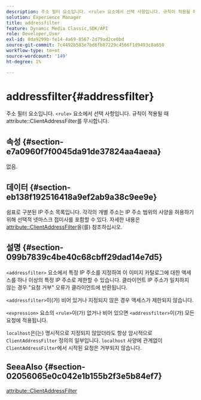 ```yaml
---
description: 주소 필터 요소입니다. <rule> 요소에서 선택 사항입니다. 규칙이 적용될 때 특성 ClientAddressFilter를 무시합니다.
solution: Experience Manager
title: addressfilter
feature: Dynamic Media Classic,SDK/API
role: Developer,User
exl-id: 0da9299b-fe14-4a69-8567-2d79ad2ce0bd
source-git-commit: 7c4492b583e7bd6fb87229c4566f1d9493c8a650
workflow-type: tm+mt
source-wordcount: '149'
ht-degree: 1%

---
```


# addressfilter{#addressfilter}

주소 필터 요소입니다. `<rule>` 요소에서 선택 사항입니다. 규칙이 적용될 때 attribute::ClientAddressFilter를 무시합니다.

## 속성 {#section-e7a0960f7f0045da91de37824aa4aeaa}

없음.

## 데이터 {#section-eb138f192516418a9ef2ab9a38c9ee9e}

쉼표로 구분된 IP 주소 목록입니다. 각각의 개별 주소는 IP 주소 범위의 사양을 허용하기 위해 선택적 넷마스크 접미사를 포함할 수 있다. 자세한 내용은 [attribute::ClientAddressFilter](/help/aem-is-ir-api/ir-api/material-cat/image-rendering-api-ref/c-ir-material-catalog/c-ir-attributes-reference/r-ir-clientaddressfilter.md)을(를) 참조하십시오.

## 설명 {#section-099b7839c4be40c68cbff29dad14e7d5}

`<addressfilter>` 요소에서 특정 IP 주소를 지정하여 이 이미지 카탈로그에 대한 액세스를 하나 이상의 특정 IP 주소로 제한할 수 있습니다. 클라이언트 IP 주소가 일치하지 않는 경우 &quot;요청 거부&quot; 오류가 클라이언트에 반환됩니다.

`<addressfilter>`이(가) 비어 있거나 지정되지 않은 경우 액세스가 제한되지 않습니다.

`<expression>` 요소의 `<rule>`이(가) 없거나 비어 있으면 `<addressfilter>`이(가) 모든 요청에 적용됩니다.

`localhost`은(는) 명시적으로 지정되지 않았더라도 항상 암시적으로 `ClientAddressFilter` 정의의 일부입니다. `localhost` 사양에 관계없이 `ClientAddressFilter`에서 시작된 요청은 거부되지 않습니다.

## SeeaAlso {#section-02056065e0c042e1b155b2f3e5b84ef7}

[attribute::ClientAddressFilter](../../../../../ir-api/material-cat/image-rendering-api-ref/c-ir-material-catalog/c-ir-attributes-reference/r-ir-clientaddressfilter.md#reference-52a541cec0b0424faf263d1fb4946b5f)
